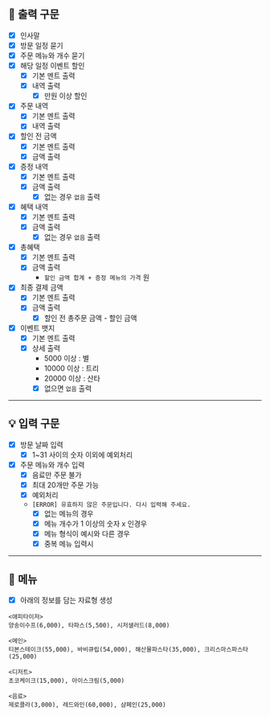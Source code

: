 ## 📌 출력 구문

- [x] 인사말
- [x] 방문 일정 묻기
- [x] 주문 메뉴와 개수 묻기
- [x] 해당 일정 이벤트 할인
    - [x] 기본 멘트 출력
    - [x] 내역 출력
        - [x] 만원 이상 할인
- [x] 주문 내역
    - [x] 기본 멘트 출력
    - [x] 내역 출력
- [x] 할인 전 금액
    - [x] 기본 멘트 출력
    - [x] 금액 출력
- [x] 증정 내역
    - [x] 기본 멘트 출력
    - [x] 금액 출력
        - [x] 없는 경우 `없음` 출력
- [x] 혜택 내역
    - [x] 기본 멘트 출력
    - [x] 금액 출력
        - [x] 없는 경우 `없음` 출력
- [x] 총혜택
    - [x] 기본 멘트 출력
    - [x] 금액 출력
      - `할인 금액 합계 + 증정 메뉴의 가격` 원
- [x] 최종 결제 금액
    - [x] 기본 멘트 출력
    - [x] 금액 출력
      - [x] 할인 전 총주문 금액 - 할인 금액
- [x] 이벤트 뱃지
    - [x] 기본 멘트 출력
    - [x] 상세 출력
      - 5000 이상  :  별
      - 10000 이상 : 트리
      - 20000 이상 : 산타
      - [x] 없으면 `없음` 출력

---

## 💡 입력 구문

- [x] 방문 날짜 입력
    - [x] 1~31 사이의 숫자 이외에 예외처리
- [x] 주문 메뉴와 개수 입력
    - [x] 음료만 주문 불가
    - [x] 최대 20개만 주문 가능
    - [x] 예외처리
    - `[ERROR] 유효하지 않은 주문입니다. 다시 입력해 주세요.`
        - [x] 없는 메뉴의 경우
        - [X] 메뉴 개수가 1 이상의 숫자 x 인경우
        - [x] 메뉴 형식이 예시와 다른 경우
        - [x] 중복 메뉴 입력시

---

## 🧾 메뉴

-[x] 아래의 정보를 담는 자료형 생성

```
<애피타이저>
양송이수프(6,000), 타파스(5,500), 시저샐러드(8,000)

<메인>
티본스테이크(55,000), 바비큐립(54,000), 해산물파스타(35,000), 크리스마스파스타(25,000)

<디저트>
초코케이크(15,000), 아이스크림(5,000)

<음료>
제로콜라(3,000), 레드와인(60,000), 샴페인(25,000)
```

